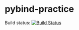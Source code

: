 # pybind-practice

Build status: [![Build Status](https://travis-ci.org/avcopan/pybind-practice.svg?branch=master)](https://travis-ci.org/avcopan/pybind-practice)
